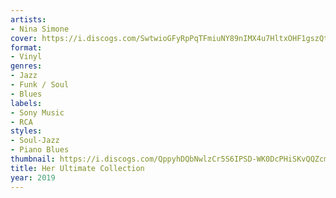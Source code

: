 ```yaml
---
artists:
- Nina Simone
cover: https://i.discogs.com/SwtwioGFyRpPqTFmiuNY89nIMX4u7HltxOHF1gszQtc/rs:fit/g:sm/q:90/h:400/w:400/czM6Ly9kaXNjb2dz/LWRhdGFiYXNlLWlt/YWdlcy9SLTE0NDgx/MTI5LTE1NzUzOTgy/ODAtNjUzOC5qcGVn.jpeg
format:
- Vinyl
genres:
- Jazz
- Funk / Soul
- Blues
labels:
- Sony Music
- RCA
styles:
- Soul-Jazz
- Piano Blues
thumbnail: https://i.discogs.com/QppyhDQbNwlzCr5S6IPSD-WK0DcPHiSKvQQZcmv6aaE/rs:fit/g:sm/q:40/h:150/w:150/czM6Ly9kaXNjb2dz/LWRhdGFiYXNlLWlt/YWdlcy9SLTE0NDgx/MTI5LTE1NzUzOTgy/ODAtNjUzOC5qcGVn.jpeg
title: Her Ultimate Collection
year: 2019
---
```

